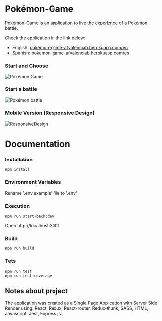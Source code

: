 # Pokémon-Game
Pokémon-Game is an application to live the experience of a Pokémon battle.

Check the application in the link below:
* English: [pokemon-game-afvalenciab.herokuapp.com/en](https://pokemon-game-afvalenciab.herokuapp.com/en)
* Spanish: [pokemon-game-afvalenciab.herokuapp.com/es](https://pokemon-game-afvalenciab.herokuapp.com/es)

### Start and Choose
![Pokémon Game](https://pokemongame.s3-us-west-1.amazonaws.com/PokemonImg1.png)

### Start a battle
![Pokémon battle](https://pokemongame.s3-us-west-1.amazonaws.com/PokemonImg2.png)

### Mobile Version (Responsive Design)
![ResponsiveDesign](https://pokemongame.s3-us-west-1.amazonaws.com/PokemonImgMob.png)

# Documentation

### Installation

```
npm install
```

### Environment Variables

Rename '.env.example' file to '.env'

### Execution

```
npm run start-back:dev
```
Open http://localhost:3001

### Build

```
npm run build
```

### Tets

```
npm run test
npm run test:coverage
```

## Notes about project

The application was created as a Single Page Application with Server Side Render using: React, Redux, React-router, Redux-thunk, SASS, HTML, Javascript, Jest, Express.js.

